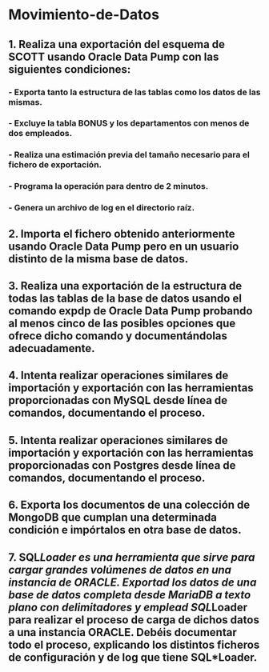 # Movimiento-de-Datos
## 1. Realiza una exportación del esquema de SCOTT usando Oracle Data Pump con las siguientes condiciones:
### - Exporta tanto la estructura de las tablas como los datos de las mismas.
### - Excluye la tabla BONUS y los departamentos con menos de dos empleados.
### - Realiza una estimación previa del tamaño necesario para el fichero de exportación.
### - Programa la operación para dentro de 2 minutos.
### - Genera un archivo de log en el directorio raíz.

## 2. Importa el fichero obtenido anteriormente usando Oracle Data Pump pero en un usuario distinto de la misma base de datos.

## 3. Realiza una exportación de la estructura de todas las tablas de la base de datos usando el comando expdp de Oracle Data Pump probando al menos cinco de las posibles opciones que ofrece dicho comando y documentándolas adecuadamente.

## 4. Intenta realizar operaciones similares de importación y exportación con las herramientas proporcionadas con MySQL desde línea de comandos, documentando el proceso.

## 5. Intenta realizar operaciones similares de importación y exportación con las herramientas proporcionadas con Postgres desde línea de comandos, documentando el proceso.

## 6. Exporta los documentos de una colección de MongoDB que cumplan una determinada condición e impórtalos en otra base de datos.

## 7. SQL*Loader es una herramienta que sirve para cargar grandes volúmenes de datos en una instancia de ORACLE. Exportad los datos de una base de datos completa desde MariaDB a texto plano con delimitadores y emplead SQL*Loader para realizar el proceso de carga de dichos datos a una instancia ORACLE. Debéis documentar todo el proceso, explicando los distintos ficheros de configuración y de log que tiene SQL*Loader.